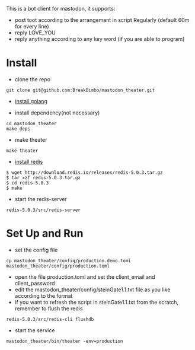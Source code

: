 This is a bot client for mastodon, it supports:

* post toot according to the arrangemant in script Regularly (default 60m for every line)
* reply LOVE_YOU
* reply anything according to any key word (if you are able to program) 


# Install
* clone the repo
```
git clone git@github.com:BreakDimbo/mastodon_theater.git
```

* [install golang](https://golang.org/doc/install)

* install dependency(not necessary)
```
cd mastodon_theater
make deps
```

* make theater
```
make theater
```

* [install redis](https://redis.io/download)
```
$ wget http://download.redis.io/releases/redis-5.0.3.tar.gz
$ tar xzf redis-5.0.3.tar.gz
$ cd redis-5.0.3
$ make
```
* start the redis-server
```
redis-5.0.3/src/redis-server
```

# Set Up and Run

* set the config file
```
cp mastodon_theater/config/production.demo.toml mastodon_theater/config/production.toml
```
* open the file production.toml and set the client_email and client_password
* edit the mastodon_theater/config/steinGate1.1.txt file as you like according to the format
* if you want to refresh the script in steinGate1.1.txt from the scratch, remember to flush the redis
```
redis-5.0.3/src/redis-cli flushdb
```

* start the service
```
mastodon_theater/bin/theater -env=production
```


